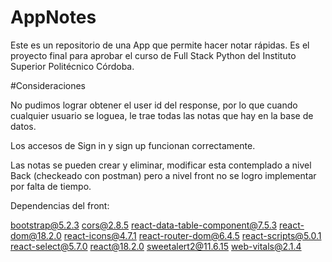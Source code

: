 # AppNotes
Este es un repositorio de una App que permite hacer notar rápidas. Es el proyecto final para aprobar el curso de Full Stack Python del Instituto Superior Politécnico Córdoba.

#Consideraciones

No pudimos lograr obtener el user id del response, por lo que cuando cualquier usuario se loguea, le trae todas las notas que hay en la base de datos. 

Los accesos de Sign in y sign up funcionan correctamente.

Las notas se pueden crear y eliminar, modificar esta contemplado a nivel Back (checkeado con postman) pero a nivel front no se logro implementar por falta de tiempo. 

Dependencias del front:

bootstrap@5.2.3
cors@2.8.5
react-data-table-component@7.5.3
react-dom@18.2.0
react-icons@4.7.1
react-router-dom@6.4.5
react-scripts@5.0.1
react-select@5.7.0
react@18.2.0
sweetalert2@11.6.15
web-vitals@2.1.4
